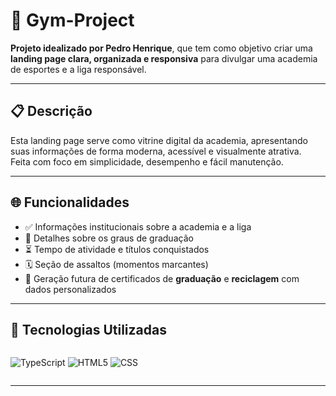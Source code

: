 # 🥊 Gym-Project

**Projeto idealizado por Pedro Henrique**, que tem como objetivo criar uma **landing page clara, organizada e responsiva** para divulgar uma academia de esportes e a liga responsável.

---

## 📋 Descrição

Esta landing page serve como vitrine digital da academia, apresentando suas informações de forma moderna, acessível e visualmente atrativa.  
Feita com foco em simplicidade, desempenho e fácil manutenção.

---

## 🌐 Funcionalidades

- ✅ Informações institucionais sobre a academia e a liga
- 🥇 Detalhes sobre os graus de graduação
- ⏳ Tempo de atividade e títulos conquistados
- 🗓️ Seção de assaltos (momentos marcantes)
- 🧩 Geração futura de certificados de **graduação** e **reciclagem** com dados personalizados

---

## 🚀 Tecnologias Utilizadas

<div style="display: flex; gap: 10px; flex-wrap: wrap;">
  
![TypeScript](https://img.shields.io/badge/TypeScript-3178C6?style=for-the-badge&logo=typescript&logoColor=fff) 
![HTML5](https://img.shields.io/badge/HTML5-E34F26?style=for-the-badge&logo=html5&logoColor=fff)
![CSS](https://img.shields.io/badge/CSS3-1572B6?style=for-the-badge&logo=css3&logoColor=fff)

</div>

---
